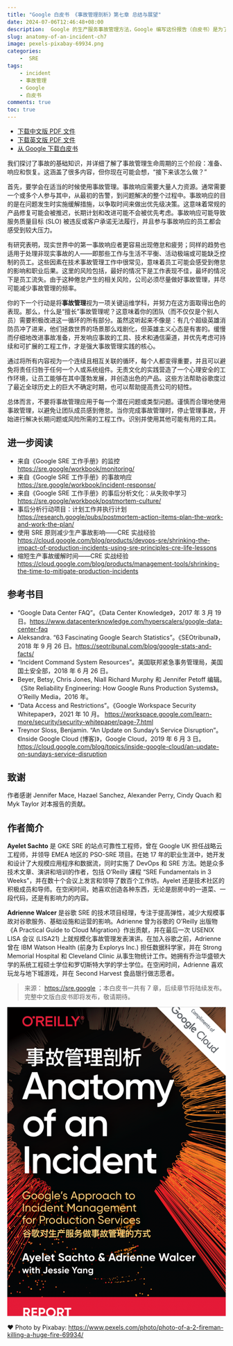 ```yaml
---
title: "Google 白皮书 《事故管理剖析》第七章 总结与展望"
date: 2024-07-06T12:46:48+08:00
description:  Google 的生产服务事故管理方法，Google 编写这份报告（白皮书）是为了分享&总结一份：技术事故响应实践的指南。
slug: anatomy-of-an-incident-ch7
image: pexels-pixabay-69934.png
categories:
    -  SRE
tags:
    - incident
    - 事故管理
    - Google
    - 白皮书
comments: true
toc: true
---
```



* [下载中文版 PDF 文件](/wp/anatomy-of-an-incident-cn.pdf)
* [下载英文版 PDF 文件](/wp/anatomy-of-an-incident.pdf)
* [从 Google 下载白皮书](https://sre.google/resources/practices-and-processes/anatomy-of-an-incident/)

我们探讨了事故的基础知识，并详细了解了事故管理生命周期的三个阶段：准备、响应和恢复。这涵盖了很多内容，但你现在可能会想，“接下来该怎么做？”

首先，要学会在适当的时候使用事故管理。事故响应需要大量人力资源。通常需要一个或多个人参与其中，从最初的告警，到问题解决的整个过程中。事故响应的目的是在问题发生时实施缓解措施，以争取时间来做出优先级决策。这意味着常规的产品修复可能会被推迟，长期计划和改进可能不会被优先考虑。事故响应可能导致服务质量目标 (SLO) 被违反或客户承诺无法履行，并且参与事故响应的员工都会感受到较大压力。

有研究表明，现实世界中的第一事故响应者更容易出现倦怠和疲劳；同样的趋势也适用于处理非现实事故的人——即那些工作与生活不平衡、活动极端或可能缺乏控制的员工。这些因素在技术事故管理工作中很常见，意味着员工可能会感受到倦怠的影响和职业后果。这里的风险包括，最好的情况下是工作表现不佳，最坏的情况下是员工流失。由于这种倦怠产生的相关风险，公司必须尽量做好事故管理，并尽可能减少事故管理的频率。

你的下一个行动是将**事故管理**视为一项关键运维学科，并努力在这方面取得出色的表现。那么，什么是“擅长”事故管理呢？这意味着你的团队（而不仅仅是个别人员）需要积极改进这一循环的所有部分。虽然这听起来不像是：有几个超级英雄消防员冲了进来，他们拯救世界的场景那么戏剧化，但英雄主义心态是有害的。缓慢而仔细地改进事故准备，开发响应事故的工具、技术和通信渠道，并优先考虑可持续和可扩展的工程工作，才是强大事故管理实践的核心。

通过将所有内容视为一个连续且相互关联的循环，每个人都变得重要，并且可以避免将责任归咎于任何一个人或系统组件。无责文化的实践营造了一个心理安全的工作环境，让员工能够在其中蓬勃发展，并创造出色的产品。这些方法帮助谷歌度过了最近全球历史上的巨大不确定时期，也可以帮助提高贵公司的韧性。

总体而言，不要将事故管理应用于每一个潜在问题或类型问题。谨慎而合理地使用事故管理，以避免让团队成员感到倦怠。当你完成事故管理时，停止管理事故，开始进行解决长期问题或风险所需的工程工作。识别并使用其他可能有用的工具。

## 进一步阅读

* 来自《Google SRE 工作手册》的监控 <https://sre.google/workbook/monitoring/>
* 来自《Google SRE 工作手册》的事故响应 <https://sre.google/workbook/incident-response/>
* 来自《Google SRE 工作手册》的事后分析文化：从失败中学习 <https://sre.google/workbook/postmortem-culture/>
* 事后分析行动项目：计划工作并执行计划 <https://research.google/pubs/postmortem-action-items-plan-the-work-and-work-the-plan/>
* 使用 SRE 原则减少生产事故影响——CRE 实战经验 <https://cloud.google.com/blog/products/devops-sre/shrinking-the-impact-of-production-incidents-using-sre-principles-cre-life-lessons>
* 缩短生产事故缓解时间——CRE 实战经验 <https://cloud.google.com/blog/products/management-tools/shrinking-the-time-to-mitigate-production-incidents>

## 参考书目

* “Google Data Center FAQ”。《Data Center Knowledge》，2017 年 3 月 19 日。<https://www.datacenterknowledge.com/hyperscalers/google-data-center-faq>
* Aleksandra. “63 Fascinating Google Search Statistics”。《SEOtribunal》，2018 年 9 月 26 日。<https://seotribunal.com/blog/google-stats-and-facts/>
* “Incident Command System Resources”。美国联邦紧急事务管理局，美国国土安全部，2018 年 6 月 26 日。
* Beyer, Betsy, Chris Jones, Niall Richard Murphy 和 Jennifer Petoff 编辑。 《Site Reliability Engineering: How Google Runs Production Systems》。O’Reilly Media，2016 年。
* “Data Access and Restrictions”。《Google Workspace Security Whitepaper》，2021 年 10 月。 <https://workspace.google.com/learn-more/security/security-whitepaper/page-7.html>
* Treynor Sloss, Benjamin. “An Update on Sunday’s Service Disruption”。《Inside Google Cloud (博客)》，Google Cloud，2019 年 6 月 3 日。 <https://cloud.google.com/blog/topics/inside-google-cloud/an-update-on-sundays-service-disruption>

## 致谢

作者感谢 Jennifer Mace, Hazael Sanchez, Alexander Perry, Cindy Quach 和 Myk Taylor 对本报告的贡献。

## 作者简介

**Ayelet Sachto** 是 GKE SRE 的站点可靠性工程师，曾在 Google UK 担任战略云工程师，并领导 EMEA 地区的 PSO-SRE 项目。在她 17 年的职业生涯中，她开发和设计了大规模应用程序和数据流，同时实施了 DevOps 和 SRE 方法。她是众多技术文章、演讲和培训的作者，包括 O’Reilly 课程 “SRE Fundamentals in 3 Weeks”，并在数十个会议上发言和领导了数百个工作坊。Ayelet 还是技术社区的积极成员和导师。在空闲时间，她喜欢创造各种东西，无论是厨房中的一道菜、一段代码，还是有影响力的内容。

**Adrienne Walcer** 是谷歌 SRE 的技术项目经理，专注于提高弹性，减少大规模事故对谷歌服务、基础设施和运营的影响。Adrienne 曾为谷歌的 O’Reilly 出版物 《A Practical Guide to Cloud Migration》作出贡献，并在最后一次 USENIX LISA 会议 (LISA21) 上就规模化事故管理发表演讲。在加入谷歌之前，Adrienne 曾在 IBM Watson Health (前身为 Explorys Inc.) 担任数据科学家，并在 Strong Memorial Hospital 和 Cleveland Clinic 从事生物统计工作。她拥有乔治华盛顿大学的系统工程硕士学位和罗切斯特大学的学士学位。在空闲时间，Adrienne 喜欢玩龙与地下城游戏，并在 Second Harvest 食品银行做志愿者。

> 来源： <https://sre.google> ；本白皮书一共有 7 章，后续章节将陆续发布。完整中文版白皮书即将发布，敬请期待。

![cover](/img/anatomy-of-an-incident.png)

❤️ Photo by Pixabay: <https://www.pexels.com/photo/photo-of-a-2-fireman-killing-a-huge-fire-69934/>
